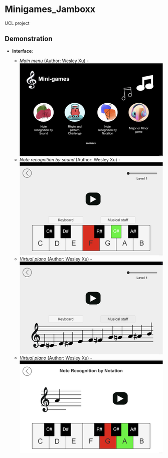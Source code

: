 # Minigames_Jamboxx
UCL project
## **Demonstration**

- **Interface**:

  - *Main menu* (Author: Wesley Xu)
    -![My Image](images/Screen1.png)
  - *Note recognition by sound* (Author: Wesley Xu)
    -![My Image](images/Screen2.png)
  - *Virtual piano* (Author: Wesley Xu)
    -![My Image](images/Screen3.png)
  - *Virtual piano* (Author: Wesley Xu)
    -![My Image](images/Screen4.png)

